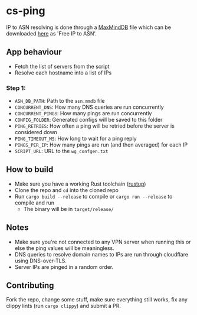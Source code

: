 # cs-ping

IP to ASN resolving is done through a [MaxMindDB](https://maxmind.github.io/MaxMind-DB/) file which can be downloaded [here](https://ipinfo.io/account/data-downloads) as 'Free IP to ASN'.

## App behaviour

- Fetch the list of servers from the script
- Resolve each hostname into a list of IPs

### Step 1:

- `ASN_DB_PATH`: Path to the `asn.mmdb` file
- `CONCURRENT_DNS`: How many DNS queries are run concurrently
- `CONCURRENT_PINGS`: How many pings are run concurrently
- `CONFIG_FOLDER`: Generated configs will be saved to this folder
- `PING_RETRIES`: How often a ping will be retried before the server is considered down
- `PING_TIMEOUT_MS`: How long to wait for a ping reply
- `PINGS_PER_IP`: How many pings are run (and then averaged) for each IP
- `SCRIPT_URL`: URL to the `wg_confgen.txt`

## How to build

- Make sure you have a working Rust toolchain ([rustup](https://rustup.rs/))
- Clone the repo and `cd` into the cloned repo
- Run `cargo build --release` to compile or `cargo run --release` to compile and run
  - The binary will be in `target/release/`

## Notes

- Make sure you're not connected to any VPN server when running this or else the ping values will be meaningless.
- DNS queries to resolve domain names to IPs are run through cloudflare using DNS-over-TLS.
- Server IPs are pinged in a random order.

## Contributing

Fork the repo, change some stuff, make sure everything still works, fix any clippy lints (run `cargo clippy`) and submit a PR.
